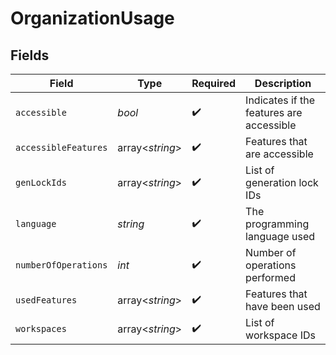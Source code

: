 # OrganizationUsage


## Fields

| Field                                    | Type                                     | Required                                 | Description                              |
| ---------------------------------------- | ---------------------------------------- | ---------------------------------------- | ---------------------------------------- |
| `accessible`                             | *bool*                                   | :heavy_check_mark:                       | Indicates if the features are accessible |
| `accessibleFeatures`                     | array<*string*>                          | :heavy_check_mark:                       | Features that are accessible             |
| `genLockIds`                             | array<*string*>                          | :heavy_check_mark:                       | List of generation lock IDs              |
| `language`                               | *string*                                 | :heavy_check_mark:                       | The programming language used            |
| `numberOfOperations`                     | *int*                                    | :heavy_check_mark:                       | Number of operations performed           |
| `usedFeatures`                           | array<*string*>                          | :heavy_check_mark:                       | Features that have been used             |
| `workspaces`                             | array<*string*>                          | :heavy_check_mark:                       | List of workspace IDs                    |